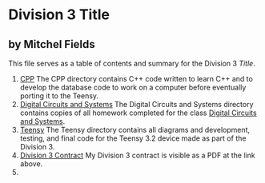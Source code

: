 # Division 3 Title
## by Mitchel Fields

This file serves as a table of contents and summary for the Division 3 *Title*.
1. [CPP](https://github.com/msf12/Division-3/tree/master/CPP)
    The CPP directory contains C++ code written to learn C++ and to develop the database code to work on a computer before eventually porting it to the Teensy.
2. [Digital Circuits and Systems](https://github.com/msf12/Division-3/tree/master/Digital%20Circuits%20and%20Systems)
    The Digital Circuits and Systems directory contains copies of all homework completed for the class [Digital Circuits and Systems](http://www.science.smith.edu/dftwiki/index.php/CSC270_Spring_2016).
3. [Teensy](https://github.com/msf12/Division-3/tree/master/Teensy)
    The Teensy directory contains all diagrams and development, testing, and final code for the Teensy 3.2 device made as part of the Division 3.
4. [Division 3 Contract](https://github.com/msf12/Division-3/blob/master/Division%203%20contract.pdf)
    My Division 3 contract is visible as a PDF at the link above.
5. 
